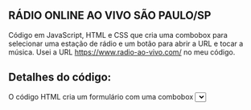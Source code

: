 RÁDIO ONLINE AO VIVO SÃO PAULO/SP
---------------------------------
Código em JavaScript, HTML e CSS que cria uma combobox para selecionar uma estação de rádio e um botão para abrir a URL e tocar a música.
Usei a URL https://www.radio-ao-vivo.com/ no meu código.

Detalhes do código:
-------------------
O código HTML cria um formulário com uma combobox <select> contendo as URLs das rádios, e um botão para abrir a rádio em uma nova aba do navegador.
O botão "Tocar Rádio" aciona o JavaScript, que obtém a URL selecionada e abre em uma nova janela do navegador.
A estilização simples em CSS melhora a apresentação da página.
